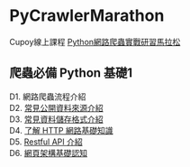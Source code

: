 # PyCrawlerMarathon
Cupoy線上課程 [Python網路爬蟲實戰研習馬拉松](https://www.cupoy.com/marathon/000001770588CD17000000026375706F795F72656C656173654355)
## 爬蟲必備 Python 基礎1
D1. 網路爬蟲流程介紹  
D2. [常見公開資料來源介紹](https://github.com/sung-yi-wang/PyCrawlerMarathon/tree/main/D002)  
D3. [常見資料儲存格式介紹](https://github.com/sung-yi-wang/PyCrawlerMarathon/tree/main/D003)  
D4. [了解 HTTP 網路基礎知識](https://github.com/sung-yi-wang/PyCrawlerMarathon/tree/main/D004)  
D5. [Restful API 介紹](https://github.com/sung-yi-wang/PyCrawlerMarathon/tree/main/D005)  
D6. [網頁架構基礎認知](https://github.com/sung-yi-wang/PyCrawlerMarathon/tree/main/D006)  
